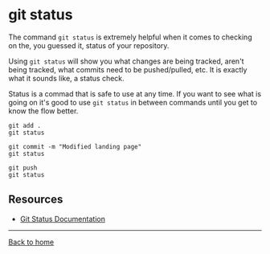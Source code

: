 # git status

The command `git status` is extremely helpful when it comes to checking on the, you guessed it, status of your repository. 

Using `git status` will show you what changes are being tracked, aren't being tracked, what commits need to be pushed/pulled, etc. 
It is exactly what it sounds like, a status check.

Status is a commad that is safe to use at any time.
If you want to see what is going on it's good to use `git status` in between commands until you get to know the flow better.

```
git add .
git status

git commit -m "Modified landing page"
git status

git push
git status
```

## Resources 

- [Git Status Documentation](https://git-scm.com/docs/git-status)

---

[Back to home](../README.md)